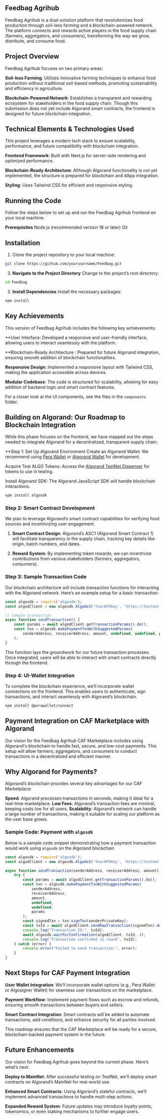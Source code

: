 ## **Feedbag Agrihub**

Feedbag Agrihub is a dual-solution platform that revolutionizes food production through soil-less farming and a blockchain-powered network. The platform connects and rewards active players in the food supply chain (farmers, aggregators, and consumers), transforming the way we grow, distribute, and consume food.


## **Project Overview**
Feedbag Agrihub focuses on two primary areas:

**Soil-less Farming**: Utilizes innovative farming techniques to enhance food production without traditional soil-based methods, promoting sustainability and efficiency in agriculture.

**Blockchain-Powered Network**: Establishes a transparent and rewarding ecosystem for stakeholders in the food supply chain. Though this submission does not yet include Algorand smart contracts, the frontend is designed for future blockchain integration.


## **Technical Elements & Technologies Used**
This project leverages a modern tech stack to ensure scalability, performance, and future compatibility with blockchain integration.

**Frontend Framework**: Built with Next.js for server-side rendering and optimized performance.

**Blockchain-Ready Architecture**: Although Algorand functionality is not yet implemented, the structure is prepared for blockchain and dApp integration.

**Styling**: Uses Tailwind CSS for efficient and responsive styling.

## **Running the Code**
Follow the steps below to set up and run the Feedbag Agrihub frontend on your local machine.

**Prerequisites**
Node.js (recommended version 18 or later)
Git


## **Installation**

1. Clone the project repository to your local machine:

```bash 
git clone https://github.com/yourusername/Feedbag.git
```
3. **Navigate to the Project Directory**
Change to the project’s root directory:

```bash 
cd Feedbag
```


3. **Install Dependencies**
Install the necessary packages:

```bash
npm install
```



## **Key Achievements**
This version of Feedbag Agrihub includes the following key achievements:

**User Interface: Developed a responsive and user-friendly interface, allowing users to interact seamlessly with the platform.

**Blockchain-Ready Architecture : Prepared for future Algorand integration, ensuring smooth addition of blockchain functionalities.

**Responsive Design**: Implemented a responsive layout with Tailwind CSS, making the application accessible across devices.

**Modular Codebase**: The code is structured for scalability, allowing for easy addition of backend logic and smart contract features.


For a closer look at the UI components, see the files in the `components` folder.

## **Building on Algorand: Our Roadmap to Blockchain Integration**

While this phase focuses on the frontend, we have mapped out the steps needed to integrate Algorand for a decentralized, transparent supply chain:

**Step 1: Set Up Algorand Environment
Create an Algorand Wallet: We recommend using [Pera Wallet](https://perawallet.app/)
 or [Algorand Wallet](https://developer.algorand.org/tutorials/adding-transaction-capabilities-dapp-using-algosigner/)  for development.

Acquire Test ALGO Tokens: Access the  [Algorand TestNet Dispenser](https://bank.testnet.algorand.network/) for tokens to use in testing.

Install Algorand SDK: The Algorand JavaScript SDK will handle blockchain interactions.

```bash
npm install algosdk

```

### Step 2: Smart Contract Development
We plan to leverage Algorand’s smart contract capabilities for verifying food sources and incentivizing user engagement.

1. **Smart Contract Design**: Algorand’s ASC1 (Algorand Smart Contract 1) will facilitate transparency in the supply chain, tracking key details like origin, batch numbers, and dates.

2. **Reward System**: By implementing token rewards, we can incentivize contributions from various stakeholders (farmers, aggregators, consumers).


### Step 3: Sample Transaction Code
Our blockchain architecture will include transaction functions for interacting with the Algorand network. Here’s an example setup for a basic transaction:


```javascript
const algosdk = require('algosdk');
const algodClient = new algosdk.Algodv2('YourAPIKey', 'https://testnet-algorand.api.purestake.io/ps2', '');

// Sample transaction
async function sendTransaction() {
    const params = await algodClient.getTransactionParams().do();
    const txn = algosdk.makePaymentTxnWithSuggestedParams(
        senderAddress, receiverAddress, amount, undefined, undefined, params
    );
}

```
This function lays the groundwork for our future transaction processes. Once integrated, users will be able to interact with smart contracts directly through the frontend.


### Step 4: UI-Wallet Integration
To complete the blockchain experience, we’ll incorporate wallet connections on the frontend. This enables users to authenticate, sign transactions, and interact seamlessly with Algorand’s blockchain.

```bash
npm install @perawallet/connect

```

## **Payment Integration on CAF Marketplace with Algorand**
Our vision for the Feedbag Agrihub CAF Marketplace includes using Algorand's blockchain to handle fast, secure, and low-cost payments. This setup will allow farmers, aggregators, and consumers to conduct transactions in a decentralized and efficient manner.

## Why Algorand for Payments?
Algorand’s blockchain provides several key advantages for our CAF Marketplace:

 **Speed**: Algorand processes transactions in seconds, making it ideal for a real-time marketplace.
 **Low Fees**: Algorand’s transaction fees are minimal, keeping costs low for all users.
 **Scalability**: Algorand’s network can handle a large number of transactions, making it suitable for scaling our platform as the user base grows.

### Sample Code: Payment with `algosdk`
Below is a sample code snippet demonstrating how a payment transaction would work using `algosdk` on the Algorand blockchain
```javascript
const algosdk = require('algosdk');
const algodClient = new algosdk.Algodv2('YourAPIKey', 'https://testnet-algorand.api.purestake.io/ps2', '');

async function sendTransaction(senderAddress, receiverAddress, amount) {
    try {    
        const params = await algodClient.getTransactionParams().do();
        const txn = algosdk.makePaymentTxnWithSuggestedParams(
            senderAddress, 
            receiverAddress, 
            amount, 
            undefined, 
            undefined, 
            params
        );
        const signedTxn = txn.signTxn(senderPrivateKey);
        const txId = await algodClient.sendRawTransaction(signedTxn).do();
        console.log("Transaction ID:", txId);
        await algosdk.waitForConfirmation(algodClient, txId, 4);
        console.log("Transaction confirmed in round", txId);
    } catch (error) {
        console.error("Failed to send transaction:", error);
    }
}

```

## **Next Steps for CAF Payment Integration**
**User Wallet Integration**: We’ll incorporate wallet options (e.g., Pera Wallet or Algosigner Wallet) for seamless user transactions on the marketplace.

**Payment Workflow**: Implement payment flows such as escrow and refunds, ensuring smooth transactions between buyers and sellers.

**Smart Contract Integration**: Smart contracts will be added to automate transactions, add conditions, and enhance security for all parties involved.


This roadmap ensures that the CAF Marketplace will be ready for a secure, blockchain-backed payment system in the future.


## **Future Enhancements**
Our vision for Feedbag Agrihub goes beyond the current phase. Here’s what’s next:

 **Deploy to MainNet**: After successful testing on TestNet, we’ll deploy smart contracts on Algorand’s MainNet for real-world use.
 
 **Enhanced Smart Contracts**: Using Algorand’s stateful contracts, we’ll implement advanced transactions to handle multi-step actions.

 **Expanded Reward System**: Future updates may introduce loyalty points, tokenomics, or even staking mechanisms to further engage users.
